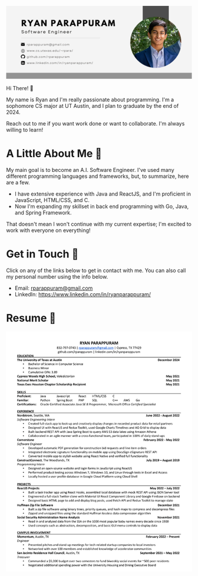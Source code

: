 
![alt text](https://github.com/rparappuram/rparappuram/blob/main/Software%20Banner.png)

Hi There! :wave:

My name is Ryan and I'm really passionate about programming. I'm a sophomore CS major at UT Austin, and I plan to graduate by the end of 2024.

Reach out to me if you want work done or want to collaborate. I'm always willing to learn!

# A Little About Me :boy:

My main goal is to become an A.I. Software Engineer. I've used many different programming languages and frameworks, but, to summarize, here are a few.

* I have extensive experience with Java and ReactJS, and I'm proficient in JavaScript, HTML/CSS, and C.
* Now I'm expanding my skillset in back end programming with Go, Java, and Spring Framework.

That doesn't mean I won't continue with my current expertise; I'm excited to work with everyone on everything!

# Get in Touch :call_me_hand:

Click on any of the links below to get in contact with me. You can also call my personal number using the info below.

* Email: rparappuram@gmail.com
* LinkedIn: https://www.linkedin.com/in/ryanparappuram/

# Resume :page_with_curl:

![alt text](https://github.com/rparappuram/rparappuram/blob/main/Resume%20-%20July%202022-1.png)

<!--
**rparappuram/rparappuram** is a ✨ _special_ ✨ repository because its `README.md` (this file) appears on your GitHub profile.

Here are some ideas to get you started:

- 🔭 I’m currently working on ...
- 🌱 I’m currently learning ...
- 👯 I’m looking to collaborate on ...
- 🤔 I’m looking for help with ...
- 💬 Ask me about ...
- 📫 How to reach me: ...
- 😄 Pronouns: ...
- ⚡ Fun fact: ...
-->
